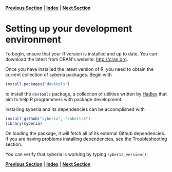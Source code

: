 **[Previous Section](../index.html)** | **[Index](../index.html)** | **[Next Section](review_of_R.html)**

Setting up your development environment
=====

To begin, ensure that your R version is installed and up to date. You can download
the latest from CRAN's website: http://cran.org.

Once you have installed the latest version of R, you need to obtain the current collection of
syberia packages. Begin with


```r
install.packages("devtools")
```


to install the `devtools` package, a collection of utilities written by [Hadley](http://github.com/hadley)
that aim to help R programmers with package development.

Installing syberia and its dependencies can be accomplished with


```r
install_github("syberia", "robertzk")
library(syberia)
```


On loading the package, it will fetch all of its external Github dependencies. If you are
having problems installing dependencies, see the Troubleshooting section.

You can verify that syberia is working by typing `syberia_version()`. 

**[Previous Section](../index.html)** | **[Index](../index.html)** | **[Next Section](review_of_R.html)**
